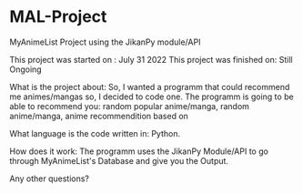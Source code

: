 # MAL-Project
MyAnimeList Project using the JikanPy module/API

This project was started on : July 31 2022
This project was finished on: Still Ongoing

What is the project about:
So, I wanted a programm that could recommend me animes/mangas so, I decided to code one.
The programm is going to be able to recommend you: random popular anime/manga, random anime/manga, anime recommendition based on 

What language is the code written in:
Python.

How does it work:
The programm uses the JikanPy Module/API to go through MyAnimeList's Database and give you the Output.

Any other questions?
